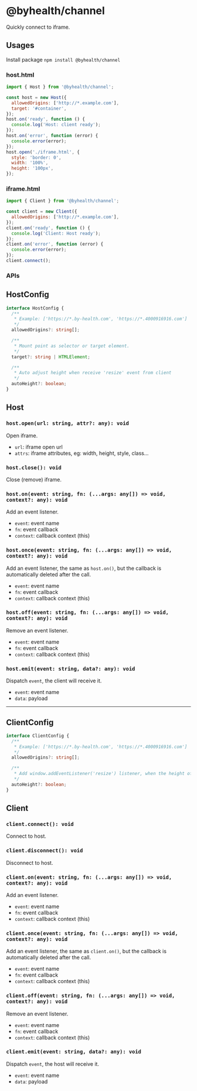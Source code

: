 # @byhealth/channel

Quickly connect to iframe.

## Usages

Install package `npm install @byhealth/channel`

### host.html

```js
import { Host } from '@byhealth/channel';

const host = new Host({
  allowedOrigins: ['http://*.example.com'],
  target: '#container',
});
host.on('ready', function () {
  console.log('Host: client ready');
});
host.on('error', function (error) {
  console.error(error);
});
host.open('./iframe.html', {
  style: 'border: 0',
  width: '100%',
  height: '100px',
});
```

### iframe.html

```js
import { Client } from '@byhealth/channel';

const client = new Client({
  allowedOrigins: ['http://*.example.com'],
});
client.on('ready', function () {
  console.log('Client: Host ready');
});
client.on('error', function (error) {
  console.error(error);
});
client.connect();
```

### APIs

## HostConfig

```ts
interface HostConfig {
  /**
   * Example: ['https://*.by-health.com', 'https://*.4000916916.com']
   */
  allowedOrigins?: string[];

  /**
   * Mount point as selector or target element.
   */
  target?: string | HTMLElement;

  /**
   * Auto adjust height when receive 'resize' event from client
   */
  autoHeight?: boolean;
}
```

## Host

### `host.open(url: string, attr?: any): void`

Open iframe.

- `url`: iframe open url
- `attrs`: iframe attributes, eg: width, height, style, class...

### `host.close(): void`

Close (remove) iframe.

### `host.on(event: string, fn: (...args: any[]) => void, context?: any): void`

Add an event listener.

- `event`: event name
- `fn`: event callback
- `context`: callback context (this)

### `host.once(event: string, fn: (...args: any[]) => void, context?: any): void`

Add an event listener, the same as `host.on()`, but the callback is automatically deleted after the call.

- `event`: event name
- `fn`: event callback
- `context`: callback context (this)

### `host.off(event: string, fn: (...args: any[]) => void, context?: any): void`

Remove an event listener.

- `event`: event name
- `fn`: event callback
- `context`: callback context (this)

### `host.emit(event: string, data?: any): void`

Dispatch `event`, the client will receive it.

- `event`: event name
- `data`: payload

---

## ClientConfig

```ts
interface ClientConfig {
  /**
   * Example: ['https://*.by-health.com', 'https://*.4000916916.com']
   */
  allowedOrigins?: string[];

  /**
   * Add window.addEventListener('resize') listener, when the height of the element changes, it automatically emit `resize` event to the host
   */
  autoHeight?: boolean;
}
```

## Client

### `client.connect(): void`

Connect to host.

### `client.disconnect(): void`

Disconnect to host.

### `client.on(event: string, fn: (...args: any[]) => void, context?: any): void`

Add an event listener.

- `event`: event name
- `fn`: event callback
- `context`: callback context (this)

### `client.once(event: string, fn: (...args: any[]) => void, context?: any): void`

Add an event listener, the same as `client.on()`, but the callback is automatically deleted after the call.

- `event`: event name
- `fn`: event callback
- `context`: callback context (this)

### `client.off(event: string, fn: (...args: any[]) => void, context?: any): void`

Remove an event listener.

- `event`: event name
- `fn`: event callback
- `context`: callback context (this)

### `client.emit(event: string, data?: any): void`

Dispatch `event`, the host will receive it.

- `event`: event name
- `data`: payload
